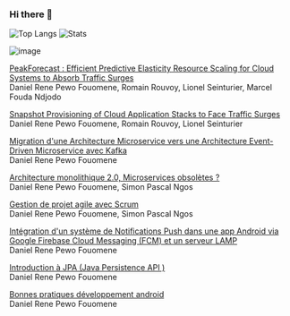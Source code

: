 ### Hi there 👋

![Top Langs](https://github-readme-stats.vercel.app/api/top-langs/?username=fouomene&hide=SCSS,Less,HTML,CSS,shell,TSQL,Batchfile,PHP)
![Stats](https://github-readme-stats.vercel.app/api?username=fouomene&show_icons=true&count_private=true&hide=contribs)

![image](https://github.com/user-attachments/assets/d2e19f70-d27c-4c63-a6fa-ef8c5eff1219)

[PeakForecast : Efficient Predictive Elasticity Resource
Scaling for Cloud Systems to Absorb Traffic Surges](peakforecast.pdf)<br />Daniel Rene Pewo Fouomene, Romain Rouvoy, Lionel Seinturier, Marcel Fouda Ndjodo

[Snapshot Provisioning of Cloud Application Stacks to Face Traffic Surges](RR-8299.pdf)<br />Daniel Rene Pewo Fouomene, Romain Rouvoy, Lionel Seinturier

[Migration d'une Architecture Microservice vers une Architecture Event-Driven Microservice avec Kafka](migrationdunearchitecturemicroserviceversunearchitectureevent-drivenmicroserviceaveckafka-220828021837-28ac3410.pdf)<br />Daniel Rene Pewo Fouomene

[Architecture monolithique 2.0, Microservices obsolètes ?](Architecture-monolithique-2_0-MicroServices-obsoletes.pdf)<br />Daniel Rene Pewo Fouomene, Simon Pascal Ngos

[Gestion de projet agile avec Scrum](https://fr.slideshare.net/slideshow/gestion-de-projet-agile-avec-scrum/251578877)<br />Daniel Rene Pewo Fouomene, Simon Pascal Ngos

[Intégration d'un système de Notifications Push dans une app Android via Google Firebase Cloud Messaging (FCM) et un serveur LAMP](https://fr.slideshare.net/slideshow/intgration-dun-systme-de-notifications-push-dans-une-app-android-via-google-firebase-cloud-messaging-fcm-et-un-serveur-lamp/84857327)<br />Daniel Rene Pewo Fouomene

[Introduction à JPA (Java Persistence API )](https://fr.slideshare.net/slideshow/introduction-jpa-java-persistence-api/47250537)<br />Daniel Rene Pewo Fouomene

[Bonnes pratiques développement android](https://fr.slideshare.net/slideshow/bonnes-pratiques-dveloppement-android/62685477)<br />Daniel Rene Pewo Fouomene




